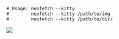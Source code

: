 ```
# Usage: neofetch --kitty
#        neofetch --kitty /path/to/img
#        neofetch --kitty /path/to/dir/
```
![](https://camo.githubusercontent.com/6acc754dc851c8af2354892d5233baafdda1e79a/687474703a2f2f692e696d6775722e636f6d2f797335523563752e706e67)
